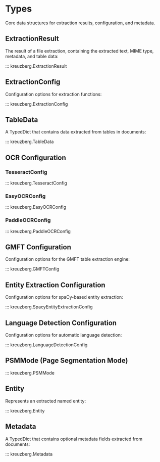 # Types

Core data structures for extraction results, configuration, and metadata.

## ExtractionResult

The result of a file extraction, containing the extracted text, MIME type, metadata, and table data:

::: kreuzberg.ExtractionResult

## ExtractionConfig

Configuration options for extraction functions:

::: kreuzberg.ExtractionConfig

## TableData

A TypedDict that contains data extracted from tables in documents:

::: kreuzberg.TableData

## OCR Configuration

### TesseractConfig

::: kreuzberg.TesseractConfig

### EasyOCRConfig

::: kreuzberg.EasyOCRConfig

### PaddleOCRConfig

::: kreuzberg.PaddleOCRConfig

## GMFT Configuration

Configuration options for the GMFT table extraction engine:

::: kreuzberg.GMFTConfig

## Entity Extraction Configuration

Configuration options for spaCy-based entity extraction:

::: kreuzberg.SpacyEntityExtractionConfig

## Language Detection Configuration

Configuration options for automatic language detection:

::: kreuzberg.LanguageDetectionConfig

## PSMMode (Page Segmentation Mode)

::: kreuzberg.PSMMode

## Entity

Represents an extracted named entity:

::: kreuzberg.Entity

## Metadata

A TypedDict that contains optional metadata fields extracted from documents:

::: kreuzberg.Metadata
